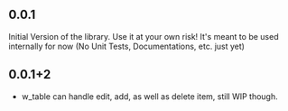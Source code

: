 ## 0.0.1

Initial Version of the library. Use it at your own risk!
It's meant to be used internally for now (No Unit Tests, Documentations, etc. just yet)

## 0.0.1+2
  * w_table can handle edit, add, as well as delete item, still WIP though.
